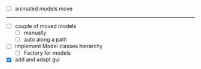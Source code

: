 - [ ] animated models move
---
- [ ] couple of moved models
	- [ ] manually 
	- [ ] auto along a path

- [ ] implement Model classes hierarchy
	- [ ] Factory for models

- [x] add and adapt gui